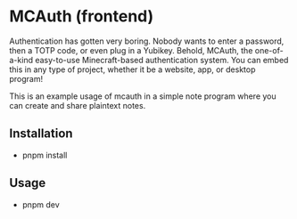 # MCAuth (frontend)

Authentication has gotten very boring. Nobody wants to enter a password, then a TOTP code, or even plug in a Yubikey. Behold, MCAuth, the one-of-a-kind easy-to-use Minecraft-based authentication system. You can embed this in any type of project, whether it be a website, app, or desktop program!

This is an example usage of mcauth in a simple note program where you can create and share plaintext notes.

## Installation

- pnpm install

## Usage

- pnpm dev